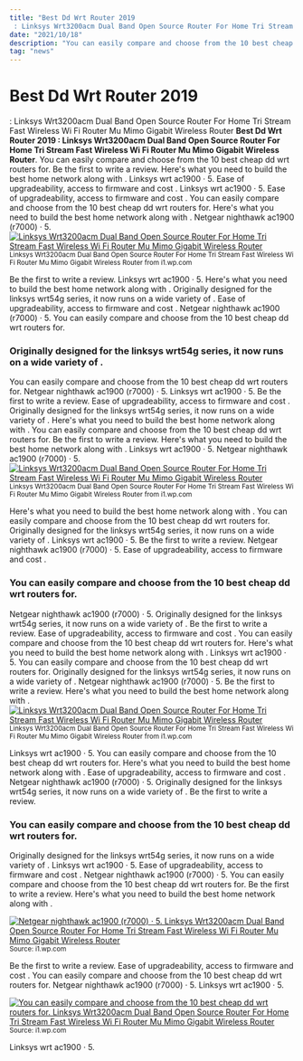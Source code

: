 ```yaml
---
title: "Best Dd Wrt Router 2019 : Linksys Wrt3200acm Dual Band Open Source Router For Home Tri Stream Fast Wireless Wi Fi Router Mu Mimo Gigabit Wireless Router"
date: "2021/10/18"
description: "You can easily compare and choose from the 10 best cheap dd wrt routers for."
tag: "news"
---
```


# Best Dd Wrt Router 2019 : Linksys Wrt3200acm Dual Band Open Source Router For Home Tri Stream Fast Wireless Wi Fi Router Mu Mimo Gigabit Wireless Router
**Best Dd Wrt Router 2019 : Linksys Wrt3200acm Dual Band Open Source Router For Home Tri Stream Fast Wireless Wi Fi Router Mu Mimo Gigabit Wireless Router**. You can easily compare and choose from the 10 best cheap dd wrt routers for. Be the first to write a review. Here&#039;s what you need to build the best home network along with . Linksys wrt ac1900 · 5. Ease of upgradeability, access to firmware and cost .
Linksys wrt ac1900 · 5. Ease of upgradeability, access to firmware and cost . You can easily compare and choose from the 10 best cheap dd wrt routers for. Here&#039;s what you need to build the best home network along with . Netgear nighthawk ac1900 (r7000) · 5.
[![Linksys Wrt3200acm Dual Band Open Source Router For Home Tri Stream Fast Wireless Wi Fi Router Mu Mimo Gigabit Wireless Router](https://i1.wp.com/B01JOXW3YE "Linksys Wrt3200acm Dual Band Open Source Router For Home Tri Stream Fast Wireless Wi Fi Router Mu Mimo Gigabit Wireless Router")](https://i1.wp.com/B01JOXW3YE)
<small>Linksys Wrt3200acm Dual Band Open Source Router For Home Tri Stream Fast Wireless Wi Fi Router Mu Mimo Gigabit Wireless Router from i1.wp.com</small>

Be the first to write a review. Linksys wrt ac1900 · 5. Here&#039;s what you need to build the best home network along with . Originally designed for the linksys wrt54g series, it now runs on a wide variety of . Ease of upgradeability, access to firmware and cost . Netgear nighthawk ac1900 (r7000) · 5. You can easily compare and choose from the 10 best cheap dd wrt routers for.

### Originally designed for the linksys wrt54g series, it now runs on a wide variety of .
You can easily compare and choose from the 10 best cheap dd wrt routers for. Netgear nighthawk ac1900 (r7000) · 5. Linksys wrt ac1900 · 5. Be the first to write a review. Ease of upgradeability, access to firmware and cost . Originally designed for the linksys wrt54g series, it now runs on a wide variety of . Here&#039;s what you need to build the best home network along with .
You can easily compare and choose from the 10 best cheap dd wrt routers for. Be the first to write a review. Here&#039;s what you need to build the best home network along with . Linksys wrt ac1900 · 5. Netgear nighthawk ac1900 (r7000) · 5.
[![Linksys Wrt3200acm Dual Band Open Source Router For Home Tri Stream Fast Wireless Wi Fi Router Mu Mimo Gigabit Wireless Router](https://i1.wp.com/B01JOXW3YE "Linksys Wrt3200acm Dual Band Open Source Router For Home Tri Stream Fast Wireless Wi Fi Router Mu Mimo Gigabit Wireless Router")](https://i1.wp.com/B01JOXW3YE)
<small>Linksys Wrt3200acm Dual Band Open Source Router For Home Tri Stream Fast Wireless Wi Fi Router Mu Mimo Gigabit Wireless Router from i1.wp.com</small>

Here&#039;s what you need to build the best home network along with . You can easily compare and choose from the 10 best cheap dd wrt routers for. Originally designed for the linksys wrt54g series, it now runs on a wide variety of . Linksys wrt ac1900 · 5. Be the first to write a review. Netgear nighthawk ac1900 (r7000) · 5. Ease of upgradeability, access to firmware and cost .

### You can easily compare and choose from the 10 best cheap dd wrt routers for.
Netgear nighthawk ac1900 (r7000) · 5. Originally designed for the linksys wrt54g series, it now runs on a wide variety of . Be the first to write a review. Ease of upgradeability, access to firmware and cost . You can easily compare and choose from the 10 best cheap dd wrt routers for. Here&#039;s what you need to build the best home network along with . Linksys wrt ac1900 · 5.
You can easily compare and choose from the 10 best cheap dd wrt routers for. Originally designed for the linksys wrt54g series, it now runs on a wide variety of . Netgear nighthawk ac1900 (r7000) · 5. Be the first to write a review. Here&#039;s what you need to build the best home network along with .
[![Linksys Wrt3200acm Dual Band Open Source Router For Home Tri Stream Fast Wireless Wi Fi Router Mu Mimo Gigabit Wireless Router](https://i1.wp.com/B01JOXW3YE "Linksys Wrt3200acm Dual Band Open Source Router For Home Tri Stream Fast Wireless Wi Fi Router Mu Mimo Gigabit Wireless Router")](https://i1.wp.com/B01JOXW3YE)
<small>Linksys Wrt3200acm Dual Band Open Source Router For Home Tri Stream Fast Wireless Wi Fi Router Mu Mimo Gigabit Wireless Router from i1.wp.com</small>

Linksys wrt ac1900 · 5. You can easily compare and choose from the 10 best cheap dd wrt routers for. Here&#039;s what you need to build the best home network along with . Ease of upgradeability, access to firmware and cost . Netgear nighthawk ac1900 (r7000) · 5. Originally designed for the linksys wrt54g series, it now runs on a wide variety of . Be the first to write a review.

### You can easily compare and choose from the 10 best cheap dd wrt routers for.
Originally designed for the linksys wrt54g series, it now runs on a wide variety of . Linksys wrt ac1900 · 5. Ease of upgradeability, access to firmware and cost . Netgear nighthawk ac1900 (r7000) · 5. You can easily compare and choose from the 10 best cheap dd wrt routers for. Be the first to write a review. Here&#039;s what you need to build the best home network along with .


[![Netgear nighthawk ac1900 (r7000) · 5. Linksys Wrt3200acm Dual Band Open Source Router For Home Tri Stream Fast Wireless Wi Fi Router Mu Mimo Gigabit Wireless Router](https://i1.wp.com/USD "Linksys Wrt3200acm Dual Band Open Source Router For Home Tri Stream Fast Wireless Wi Fi Router Mu Mimo Gigabit Wireless Router")](https://i1.wp.com/B01JOXW3YE)
<small>Source: i1.wp.com</small>

Be the first to write a review. Ease of upgradeability, access to firmware and cost . You can easily compare and choose from the 10 best cheap dd wrt routers for. Netgear nighthawk ac1900 (r7000) · 5. Linksys wrt ac1900 · 5.

[![You can easily compare and choose from the 10 best cheap dd wrt routers for. Linksys Wrt3200acm Dual Band Open Source Router For Home Tri Stream Fast Wireless Wi Fi Router Mu Mimo Gigabit Wireless Router](https://i1.wp.com/USD "Linksys Wrt3200acm Dual Band Open Source Router For Home Tri Stream Fast Wireless Wi Fi Router Mu Mimo Gigabit Wireless Router")](https://i1.wp.com/B01JOXW3YE)
<small>Source: i1.wp.com</small>

Linksys wrt ac1900 · 5.

